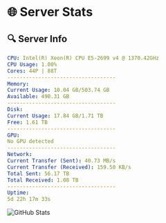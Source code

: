 # 🌐 Server Stats
## 🔍 Server Info
```yaml
CPU: Intel(R) Xeon(R) CPU E5-2699 v4 @ 1370.42GHz
CPU Usage: 1.00%
Cores: 44P | 88T
-----------------------------------
Memory:
Current Usage: 10.04 GB/503.74 GB
Available: 490.31 GB
-----------------------------------
Disk:
Current Usage: 17.84 GB/1.71 TB
Free: 1.61 TB
-----------------------------------
GPU:
No GPU detected
-----------------------------------
Network:
Current Transfer (Sent): 40.73 MB/s
Current Transfer (Received): 159.50 KB/s
Total Sent: 56.17 TB
Total Received: 1.08 TB
-----------------------------------
Uptime:
5d 22h 17m 33s
```
![GitHub Stats](https://img.shields.io/badge/Updated-2025-02-13_21:00:51-blue)